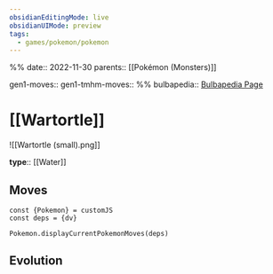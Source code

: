 ```yaml
---
obsidianEditingMode: live
obsidianUIMode: preview
tags:
  - games/pokemon/pokemon
---
```

%%
date:: 2022-11-30
parents:: [[Pokémon (Monsters)]]

gen1-moves:: 
gen1-tmhm-moves::
%%
bulbapedia:: [Bulbapedia Page](https://bulbapedia.bulbagarden.net/wiki/Wartortle_(Pok%C3%A9mon))

# [[Wartortle]]

![[Wartortle (small).png]]

**type**:: [[Water]]

## Moves

```dataviewjs
const {Pokemon} = customJS
const deps = {dv}

Pokemon.displayCurrentPokemonMoves(deps)
```

## Evolution
